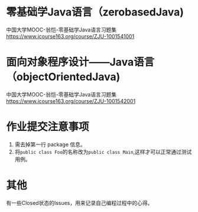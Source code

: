 # 零基础学Java语言（zerobasedJava)
中国大学MOOC-翁恺-零基础学Java语言习题集 https://www.icourse163.org/course/ZJU-1001541001

# 面向对象程序设计——Java语言（objectOrientedJava)
中国大学MOOC-翁恺-零基础学Java语言习题集 https://www.icourse163.org/course/ZJU-1001542001

# 作业提交注意事项
1. 需去掉第一行 package 信息。
2. 将`public class Foo`的名称改为`public class Main`,这样才可以正常通过测试用例。 

# 其他
有一些Closed状态的Issues，用来记录自己编程过程中的心得。
